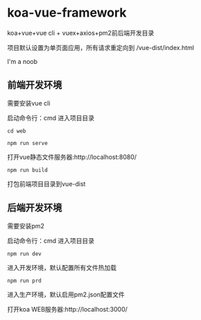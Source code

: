 # koa-vue-framework
koa+vue+vue cli + vuex+axios+pm2前后端开发目录

项目默认设置为单页面应用，所有请求重定向到 /vue-dist/index.html

I'm a noob

## 前端开发环境
需要安装vue cli 

启动命令行：cmd 进入项目目录
```
cd web
```
```
npm run serve
```
打开vue静态文件服务器:http://localhost:8080/
```
npm run build
```
打包前端项目目录到vue-dist

## 后端开发环境
需要安装pm2 

启动命令行：cmd 进入项目目录
```
npm run dev 
```

进入开发环境，默认配置所有文件热加载
```
npm run prd
```
进入生产环境，默认启用pm2.json配置文件

打开koa WEB服务器:http://localhost:3000/


